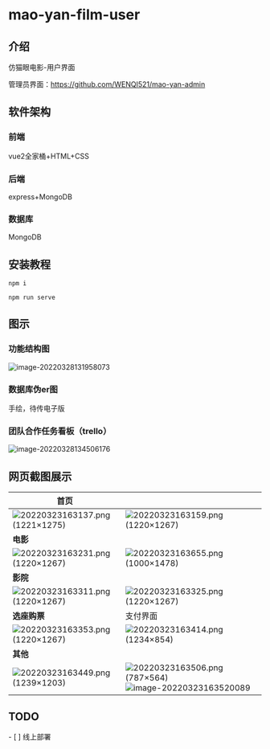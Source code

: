 # mao-yan-film-user

## 介绍
仿猫眼电影-用户界面

管理员界面：https://github.com/WENQI521/mao-yan-admin

## 软件架构
### 前端

vue2全家桶+HTML+CSS

### 后端

express+MongoDB

### 数据库

MongoDB

## 安装教程

```
npm i

npm run serve

```

## 图示

### 功能结构图

![image-20220328131958073](public/README.assets/image-20220328131958073.png)

### 数据库伪er图

手绘，待传电子版

### 团队合作任务看板（trello）

![image-20220328134506176](public/README.assets/image-20220328134506176.png)



## 网页截图展示

| **首页**                                                     |                                                              |
| ------------------------------------------------------------ | ------------------------------------------------------------ |
| ![20220323163137.png (1221×1275)](public/README.assets/20220323163137.png) | ![20220323163159.png (1220×1267)](public/README.assets/20220323163159-164844442831014.png) |
| **电影**                                                     |                                                              |
| ![20220323163231.png (1220×1267)](public/README.assets/20220323163231.png) | ![20220323163655.png (1000×1478)](public/README.assets/20220323163655.png) |
| **影院**                                                     |                                                              |
| ![20220323163311.png (1220×1267)](public/README.assets/20220323163311.png) | ![20220323163325.png (1220×1267)](public/README.assets/20220323163325.png) |
| **选座购票**                                                 | 支付界面                                                     |
| ![20220323163353.png (1220×1267)](public/README.assets/20220323163353.png) | ![20220323163414.png (1234×854)](public/README.assets/20220323163414-164844449936723.png) |
| **其他**                                                     |                                                              |
| ![20220323163449.png (1239×1203)](public/README.assets/20220323163449-164844452029526.png) | ![20220323163506.png (787×564)](public/README.assets/20220323163506.png)![image-20220323163520089](public/README.assets/20220323163520.png) |



## TODO

\- [ ] 线上部署                      

